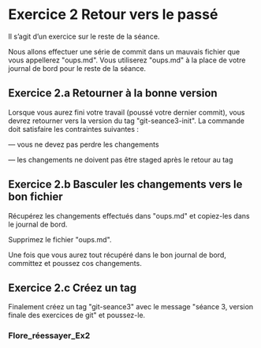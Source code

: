 # Exercice 2 Retour vers le passé


Il s’agit d’un exercice sur le reste de la séance.

Nous allons effectuer une série de commit dans un mauvais fichier que vous appellerez "oups.md". Vous utiliserez "oups.md" à la place de votre journal de bord pour le reste de la séance.

## Exercice 2.a Retourner à la bonne version

Lorsque vous aurez fini votre travail (poussé votre dernier commit), vous devrez retourner vers la version du tag "git-seance3-init". La commande doit satisfaire les contraintes suivantes :

— vous ne devez pas perdre les changements

— les changements ne doivent pas être staged après le retour au tag

## Exercice 2.b Basculer les changements vers le bon fichier

Récupérez les changements effectués dans "oups.md" et copiez-les dans le journal de bord.

Supprimez le fichier "oups.md".

Une fois que vous aurez tout récupéré dans le bon journal de bord, committez et poussez cos changements.

## Exercice 2.c Créez un tag

Finalement créez un tag "git-seance3" avec le message "séance 3, version finale des exercices de git" et poussez-le.


### Flore_réessayer_Ex2
